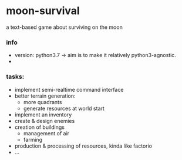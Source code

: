 # moon-survival
a text-based game about surviving on the moon

### info
- version: python3.7 -> aim is to make it relatively python3-agnostic.
- 

### tasks:
- implement semi-realtime command interface
- better terrain generation:
  - more quadrants
  - generate resources at world start
- implement an inventory
- create & design enemies 
- creation of buildings
  - management of air
  - farming
- production & processing of resources, kinda like factorio
- ...


